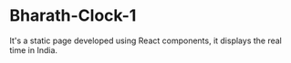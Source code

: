 # Bharath-Clock-1
It's a static page developed using React components, it displays the real time in India. 
